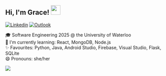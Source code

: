 ## Hi, I'm Grace!  <img src="https://raw.githubusercontent.com/MartinHeinz/MartinHeinz/master/wave.gif" width="30px">

[![Linkedin](https://img.shields.io/badge/-gracewgao-222222?style=flat-square&logo=Linkedin&logoColor=white&link=https://www.linkedin.com/in/gracewgao/)](https://www.linkedin.com/in/gracewgao/)
[![Outlook](https://img.shields.io/badge/-ggaoww@gmail.com-222222?style=flat&logo=Gmail&logoColor=white&link=mailto:ggaoww@gmail.com)](mailto:ggaoww@gmail.com)

🎓 Software Engineering 2025 @ the University of Waterloo <br />
🌱 I'm currently learning: React, MongoDB, Node.js <br />
✨ Favourites: Python, Java, Android Studio, Firebase, Visual Studio, Flask, SQLite <br />
😄 Pronouns: she/her

<img align="left" src="https://github-readme-stats.vercel.app/api?username=gracewgao&hide=issues&count_private=true&show_icons=true&theme=dracula" />

<!--
**gracewgao/gracewgao** is a ✨ _special_ ✨ repository because its `README.md` (this file) appears on your GitHub profile.

Here are some ideas to get you started:

- 🔭 I’m currently working on ...
- 👯 I’m looking to collaborate on ...
- 🤔 I’m looking for help with ...
-->
